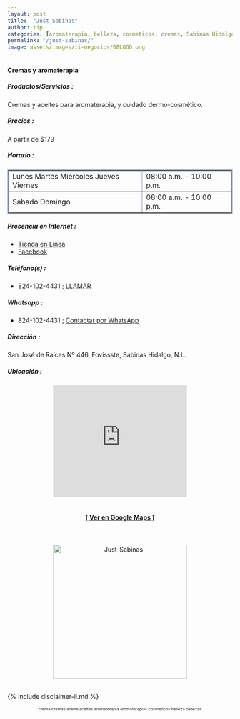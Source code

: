 ```yaml
---
layout: post
title:  "Just Sabinas"
author: tip
categories: [aromaterapia, belleza, cosmeticos, cremas, Sabinas Hidalgo]
permalink: "/just-sabinas/"
image: assets/images/ii-negocios/08LOGO.png
---
```

#### Cremas y aromaterapia

##### Productos/Servicios :

Cremas y aceites para aromaterapia, y cuidado dermo-cosmético.

##### Precios :

A partir de $179

##### Horario :

<table border="2" bordercolor="#8299b3" cellpadding="4" cellspacing="5">
<colgroup>
    <col width="60%" />
    <col width="40%" />
</colgroup>
    <tbody>
        <tr>
            <td>Lunes Martes Miércoles Jueves Viernes</td>
            <td>08:00 a.m. - 10:00 p.m.</td>
        </tr>
        <tr>
            <td>Sábado Domingo</td>
            <td>08:00 a.m. - 10:00 p.m.</td>
        </tr>
    </tbody>
</table>

##### Presencia en Internet :

- [Tienda en Linea][Tienda]
- [Facebook][FB]

##### Teléfono(s) :

- 824-102-4431 ; [LLAMAR][Tel1]

##### Whatsapp :

- 824-102-4431 ; [Contactar por WhatsApp][WA1]


[Tienda]:https://www.just.com.mx/MARISACARRAZCO
[FB]: https://www.facebook.com/SwissJust-Sabinas-272997430045567/

[Tel1]: tel:+528241024431

[WA1]: https://wa.me/528241024431?text=Hola,%20saludos%20desde%20PiiDO

##### Dirección :

San José de Raíces Nº 446, Fovissste, Sabinas Hidalgo, N.L.

##### Ubicación :

<!--..... MAPAS .....-->
<center>
    <iframe src="https://www.google.com/maps/embed?pb=!1m14!1m8!1m3!1d1785.3163257778679!2d-100.2079149!3d26.4997702!3m2!1i1024!2i768!4f13.1!3m3!1m2!1s0x86623ef333f6d757%3A0x6be545a7a1fc5797!2sSan%20Jos%C3%A9%20de%20Ra%C3%ADces%20446%2C%20Fovissste%2C%2065256%20Sabinas%20Hidalgo%2C%20N.L.!5e0!3m2!1sen!2smx!4v1599980703230!5m2!1sen!2smx" width="300" height="250" frameborder="0" style="border:0;" allowfullscreen="" aria-hidden="false" tabindex="0"></iframe><!--//CAMBIAR : width="300" height="250" acá arriba ^^-->
    <br />
	<br />
	<a href="https://goo.gl/maps/pA5dPjc9ToxBev66A" target="_blank"><h4>[ Ver en Google Maps ]</h4></a><!--//CAMBIAR únicamente URL aquí-->
	<br />
	<br />
</center>
<!--..... /MAPAS .....-->

<!-- ===== 2da IMAGEN ===== --> 
<center>
    <img src="{{ site.baseurl }}/assets/images/ii-negocios/08producto.png" alt="Just-Sabinas" style="height: 300px;"/>
</center>

<br />

<!-- Disclaimer & palabras clave
================================================== -->
{% include disclaimer-ii.md %}
<center>
	<span style="font-size: xx-small;">
		<!--Palabras Clave-->crema cremas aceite aceites aromaterapia aromaterapias cosmeticos belleza bellezas
	</span>
</center>



<!-- END
================================================== -->